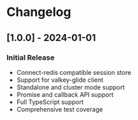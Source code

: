 # Changelog

## [1.0.0] - 2024-01-01

### Initial Release

- Connect-redis compatible session store
- Support for valkey-glide client
- Standalone and cluster mode support
- Promise and callback API support
- Full TypeScript support
- Comprehensive test coverage